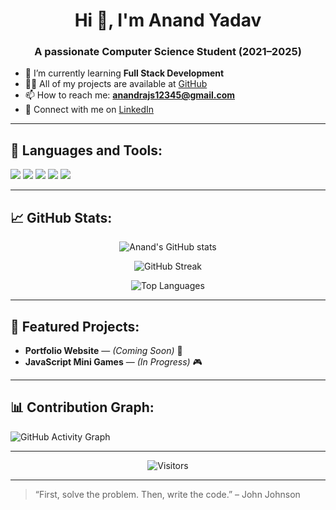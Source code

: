 <h1 align="center">Hi 👋, I'm Anand Yadav</h1>
<h3 align="center">A passionate Computer Science Student (2021–2025)</h3>

- 🌱 I’m currently learning **Full Stack Development**  
- 👨‍💻 All of my projects are available at [GitHub](https://github.com/anand028)  
- 📫 How to reach me: **anandrajs12345@gmail.com**  
- 🔗 Connect with me on [LinkedIn](https://linkedin.com/in/anand-yadav-6a13ab25a)

---

## 🚀 Languages and Tools:

<p align="left">
  <img src="https://img.shields.io/badge/JavaScript-F7DF1E?style=for-the-badge&logo=javascript&logoColor=black"/>
  <img src="https://img.shields.io/badge/TypeScript-007ACC?style=for-the-badge&logo=typescript&logoColor=white"/>
  <img src="https://img.shields.io/badge/C++-00599C?style=for-the-badge&logo=c%2B%2B&logoColor=white"/>
  <img src="https://img.shields.io/badge/HTML5-E34F26?style=for-the-badge&logo=html5&logoColor=white"/>
  <img src="https://img.shields.io/badge/CSS3-1572B6?style=for-the-badge&logo=css3&logoColor=white"/>
</p>

---

## 📈 GitHub Stats:

<p align="center">
  <img src="https://github-readme-stats.vercel.app/api?username=your-github-username&show_icons=true&theme=radical" alt="Anand's GitHub stats" />
</p>

<p align="center">
  <img src="https://github-readme-streak-stats.herokuapp.com/?user=your-github-username&theme=radical" alt="GitHub Streak" />
</p>

<p align="center">
  <img src="https://github-readme-stats.vercel.app/api/top-langs/?username=your-github-username&layout=compact&theme=radical" alt="Top Languages" />
</p>

---

## 📌 Featured Projects:

- **Portfolio Website** — *(Coming Soon)* 🚀  
- **JavaScript Mini Games** — *(In Progress)* 🎮

---

## 📊 Contribution Graph:

![GitHub Activity Graph](https://github-readme-activity-graph.cyclic.app/graph?username=anand028&theme=radical)

---

<p align="center">
  <img src="https://visitor-badge.laobi.icu/badge?page_id=anand028.anand028" alt="Visitors" />
</p>

---

> “First, solve the problem. Then, write the code.” – John Johnson

